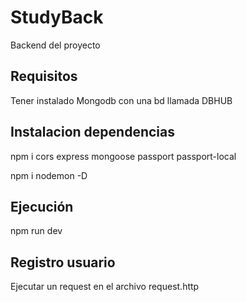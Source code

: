 # StudyBack
Backend del proyecto

## Requisitos
Tener instalado Mongodb con una bd llamada DBHUB

## Instalacion dependencias
npm i cors express mongoose passport passport-local

npm i nodemon -D

## Ejecución
npm run dev

## Registro usuario
Ejecutar un request en el archivo request.http
